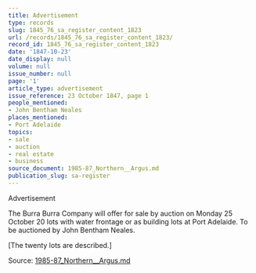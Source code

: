 ```yaml
---
title: Advertisement
type: records
slug: 1845_76_sa_register_content_1823
url: /records/1845_76_sa_register_content_1823/
record_id: 1845_76_sa_register_content_1823
date: '1847-10-23'
date_display: null
volume: null
issue_number: null
page: '1'
article_type: advertisement
issue_reference: 23 October 1847, page 1
people_mentioned:
- John Bentham Neales
places_mentioned:
- Port Adelaide
topics:
- sale
- auction
- real estate
- business
source_document: 1985-87_Northern__Argus.md
publication_slug: sa-register
---
```


Advertisement

The Burra Burra Company will offer for sale by auction on Monday 25 October 20 lots with water frontage or as building lots at Port Adelaide.  To be auctioned by John Bentham Neales.

[The twenty lots are described.]

Source: [1985-87_Northern__Argus.md](/downloads/markdown/1985-87_Northern__Argus.md)
